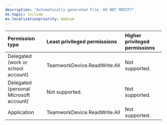 ```yaml
---
description: "Automatically generated file. DO NOT MODIFY"
ms.topic: include
ms.localizationpriority: medium
---
```


|Permission type|Least privileged permissions|Higher privileged permissions|
|:---|:---|:---|
|Delegated (work or school account)|TeamworkDevice.ReadWrite.All|Not supported.|
|Delegated (personal Microsoft account)|Not supported.|Not supported.|
|Application|TeamworkDevice.ReadWrite.All|Not supported.|

